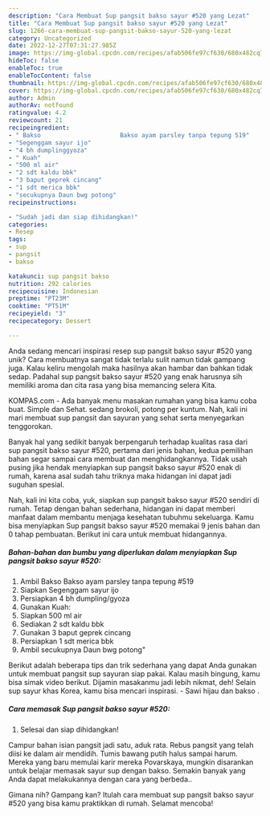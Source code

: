 ```yaml
---
description: "Cara Membuat Sup pangsit bakso sayur #520 yang Lezat"
title: "Cara Membuat Sup pangsit bakso sayur #520 yang Lezat"
slug: 1266-cara-membuat-sup-pangsit-bakso-sayur-520-yang-lezat
category: Uncategorized
date: 2022-12-27T07:31:27.985Z
image: https://img-global.cpcdn.com/recipes/afab506fe97cf630/680x482cq70/sup-pangsit-bakso-sayur-520-foto-resep-utama.jpg
hideToc: false
enableToc: true
enableTocContent: false
thumbnail: https://img-global.cpcdn.com/recipes/afab506fe97cf630/680x482cq70/sup-pangsit-bakso-sayur-520-foto-resep-utama.jpg
cover: https://img-global.cpcdn.com/recipes/afab506fe97cf630/680x482cq70/sup-pangsit-bakso-sayur-520-foto-resep-utama.jpg
author: Admin
authorAv: notfound
ratingvalue: 4.2
reviewcount: 21
recipeingredient:
- " Bakso                      Bakso ayam parsley tanpa tepung 519"
- "Segenggam sayur ijo"
- "4 bh dumplinggyoza"
- " Kuah"
- "500 ml air"
- "2 sdt kaldu bbk"
- "3 baput geprek cincang"
- "1 sdt merica bbk"
- "secukupnya Daun bwg potong"
recipeinstructions:

- "Sudah jadi dan siap dihidangkan!"
categories:
- Resep
tags:
- sup
- pangsit
- bakso

katakunci: sup pangsit bakso 
nutrition: 292 calories
recipecuisine: Indonesian
preptime: "PT23M"
cooktime: "PT51M"
recipeyield: "3"
recipecategory: Dessert

---
```





Anda sedang mencari inspirasi resep sup pangsit bakso sayur #520 yang unik? Cara membuatnya sangat tidak terlalu sulit namun tidak gampang juga. Kalau keliru mengolah maka hasilnya akan hambar dan bahkan tidak sedap. Padahal sup pangsit bakso sayur #520 yang enak harusnya sih memiliki aroma dan cita rasa yang bisa memancing selera Kita.





KOMPAS.com - Ada banyak menu masakan rumahan yang bisa kamu coba buat. Simple dan Sehat. sedang brokoli, potong per kuntum. Nah, kali ini mari membuat sup pangsit dan sayuran yang sehat serta menyegarkan tenggorokan.

Banyak hal yang sedikit banyak berpengaruh terhadap kualitas rasa dari sup pangsit bakso sayur #520, pertama dari jenis bahan, kedua pemilihan bahan segar sampai cara membuat dan menghidangkannya. Tidak usah pusing jika hendak menyiapkan sup pangsit bakso sayur #520 enak di rumah, karena asal sudah tahu triknya maka hidangan ini dapat jadi suguhan spesial.






Nah, kali ini kita coba, yuk, siapkan sup pangsit bakso sayur #520 sendiri di rumah. Tetap dengan bahan sederhana, hidangan ini dapat memberi manfaat dalam membantu menjaga kesehatan tubuhmu sekeluarga. Kamu bisa menyiapkan Sup pangsit bakso sayur #520 memakai 9 jenis bahan dan 0 tahap pembuatan. Berikut ini cara untuk membuat hidangannya.

<!--inarticleads1-->

##### Bahan-bahan dan bumbu yang diperlukan dalam menyiapkan Sup pangsit bakso sayur #520:

1. Ambil  Bakso                      Bakso ayam parsley tanpa tepung #519
1. Siapkan Segenggam sayur ijo
1. Persiapkan 4 bh dumpling/gyoza
1. Gunakan  Kuah:
1. Siapkan 500 ml air
1. Sediakan 2 sdt kaldu bbk
1. Gunakan 3 baput geprek cincang
1. Persiapkan 1 sdt merica bbk
1. Ambil secukupnya Daun bwg potong&#34;


Berikut adalah beberapa tips dan trik sederhana yang dapat Anda gunakan untuk membuat pangsit sup sayuran siap pakai. Kalau masih bingung, kamu bisa simak video berikut. Dijamin masakanmu jadi lebih nikmat, deh! Selain sup sayur khas Korea, kamu bisa mencari inspirasi. - Sawi hijau dan bakso . 

<!--inarticleads2-->

##### Cara memasak Sup pangsit bakso sayur #520:


1. Selesai dan siap dihidangkan!

Campur bahan isian pangsit jadi satu, aduk rata. Rebus pangsit yang telah diisi ke dalam air mendidih. Tumis bawang putih halus sampai harum. Mereka yang baru memulai karir mereka Povarskaya, mungkin disarankan untuk belajar memasak sayur sup dengan bakso. Semakin banyak yang Anda dapat melakukannya dengan cara yang berbeda.. 

Gimana nih? Gampang kan? Itulah cara membuat sup pangsit bakso sayur #520 yang bisa kamu praktikkan di rumah. Selamat mencoba!
